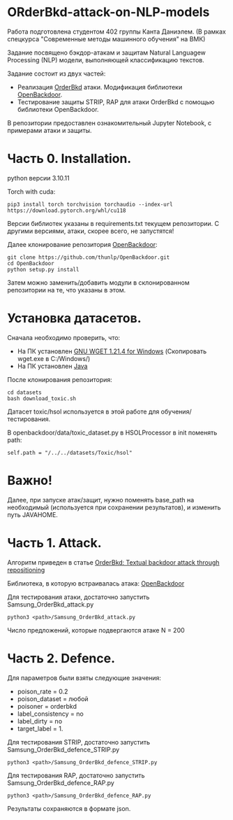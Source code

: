 # ORderBkd-attack-on-NLP-models
Работа подготовлена студентом 402 группы Канта Даниэлем. (В рамках спецкурса "Современные методы машинного обучения" на ВМК)

Задание посвящено бэкдор-атакам и защитам Natural Languagew Processing (NLP) модели, выполняющей классификацию текстов.

Задание состоит из двух частей: 
- Реализация [OrderBkd](https://arxiv.org/pdf/2402.07689) атаки. Модификация библиотеки [OpenBackdoor](https://github.com/thunlp/OpenBackdoor).
- Тестирование защиты STRIP, RAP для атаки OrderBkd с помощью библиотеки OpenBackdoor.

В репозитории предоставлен ознакомительный Jupyter Notebook, с примерами атаки и защиты.

# Часть 0. Installation.
python версии 3.10.11

Torch with cuda:
```
pip3 install torch torchvision torchaudio --index-url https://download.pytorch.org/whl/cu118
```

Версии библиотек указаны в requirements.txt текущем репозитории. С другими версиями, атаки, скорее всего, не запустятся!

Далее клонирование репозитория [OpenBackdoor](https://github.com/thunlp/OpenBackdoor):
```
git clone https://github.com/thunlp/OpenBackdoor.git
cd OpenBackdoor
python setup.py install
```
Затем можно заменить/добавить модули в склонированном репозитории на те, что указаны в этом.

# Установка датасетов.
Сначала необходимо проверить, что:
- На ПК установлен [GNU WGET 1.21.4 for Windows](https://eternallybored.org/misc/wget/)  (Скопировать wget.exe в C:/Windows/)
- На ПК установлен [Java](https://www.java.com/ru/download/)

После клонирования репозитория:
```
cd datasets
bash download_toxic.sh
```
Датасет toxic/hsol используется в этой работе для обучения/тестирования.

В openbackdoor/data/toxic_dataset.py в HSOLProcessor в init поменять path:
```
self.path = "/../../datasets/Toxic/hsol"
```

# Важно!
Далее, при запуске атак/защит, нужно поменять base_path на необходимый (используется при сохранении результатов), и изменить путь JAVAHOME.

# Часть 1. Attack.
Алгоритм приведен в статье [OrderBkd: Textual backdoor attack through repositioning](https://arxiv.org/pdf/2402.07689)

Библиотека, в которую встраивалась атака: [OpenBackdoor](https://github.com/thunlp/OpenBackdoor)

Для тестирования атаки, достаточно запустить Samsung_OrderBkd_attack.py
```
python3 <path>/Samsung_OrderBkd_attack.py
```

Число предложений, которые подвергаются атаке N = 200

# Часть 2. Defence.

Для параметров были взяты следующие значения:
- poison_rate = 0.2
- poison_dataset = любой
- poisoner = orderbkd
- label_consistency = no
- label_dirty = no
- target_label = 1.

Для тестирования STRIP, достаточно запустить Samsung_OrderBkd_defence_STRIP.py
```
python3 <path>/Samsung_OrderBkd_defence_STRIP.py
```

Для тестирования RAP, достаточно запустить Samsung_OrderBkd_defence_RAP.py
```
python3 <path>/Samsung_OrderBkd_defence_RAP.py
```

Результаты сохраняются в формате json.
